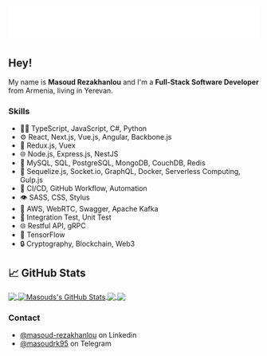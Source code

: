 <h1 align="center">
  <img src="https://raw.githubusercontent.com/mesutrk95/mesutrk95/master/masoud.svg" alt="Masoud Rezakhanlou" />
</h1>

## Hey!
My name is **Masoud Rezakhanlou** and I'm a **Full-Stack Software Developer** from Armenia, living in Yerevan.

### Skills
- 👨‍💻 TypeScript, JavaScript, C#, Python
- ⚙️ React, Next.js, Vue.js, Angular, Backbone.js
- 🔄 Redux.js, Vuex
- 🌐 Node.js, Express.js, NestJS
- 💽 MySQL, SQL, PostgreSQL, MongoDB, CouchDB, Redis
- 🔧 Sequelize.js, Socket.io, GraphQL, Docker, Serverless Computing, Gulp.js
- 🔧 CI/CD, GitHub Workflow, Automation
- 👁️ SASS, CSS, Stylus
- 🚀 AWS, WebRTC, Swagger, Apache Kafka
- 📝 Integration Test, Unit Test
- 🌐 Restful API, gRPC
- 🧠 TensorFlow
- 🔒 Cryptography, Blockchain, Web3


## &#x1f4c8; GitHub Stats

<a href="https://github.com/mesutrk95/mesutrk95">
  <img align="center" src="https://github-readme-stats-mesutrk95.vercel.app/api/top-langs/?username=mesutrk95&hide=java,html,tex,ejs,css&title_color=ffffff&text_color=c9cacc&icon_color=2bbc8a&bg_color=1d1f21&langs_count=6&layout=compact" />
</a>
<a href="https://github.com/mesutrk95/mesutrk95">
  <img align="center" src="https://github-readme-stats-mesutrk95.vercel.app/api?username=mesutrk95&show_icons=true&line_height=27&count_private=true&title_color=ffffff&text_color=c9cacc&icon_color=2bbc8a&bg_color=1d1f21&hide=stars,issues" alt="Masouds's GitHub Stats" />
</a>

<a href="https://github.com/mesutrk95/solid-ql">
  <img align="center" src="https://github-readme-stats-mesutrk95.vercel.app/api/pin/?username=mesutrk95&repo=solid-ql&title_color=ffffff&text_color=c9cacc&icon_color=2bbc8a&bg_color=1d1f21&theme=transparent" />
</a>

<a href="https://github.com/mesutrk95/goddamn-robot">
  <img align="center" src="https://github-readme-stats-mesutrk95.vercel.app/api/pin/?username=mesutrk95&repo=goddamn-robot&title_color=ffffff&text_color=c9cacc&icon_color=2bbc8a&bg_color=1d1f21&theme=transparent" />
</a>    

### Contact
- [@masoud-rezakhanlou](https://www.linkedin.com/in/masoud-rezakhanlou/) on Linkedin
- [@masoudrk95](https://t.me/masoudrk95) on Telegram
